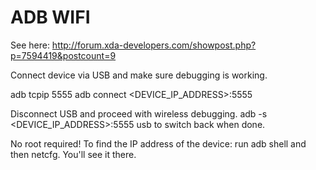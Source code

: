 ADB WIFI
=========

See here: http://forum.xda-developers.com/showpost.php?p=7594419&postcount=9

Connect device via USB and make sure debugging is working.

adb tcpip 5555
adb connect <DEVICE_IP_ADDRESS>:5555

Disconnect USB and proceed with wireless debugging.
adb -s <DEVICE_IP_ADDRESS>:5555 usb to switch back when done.

No root required!
To find the IP address of the device: run adb shell and then netcfg. You'll see it there.

